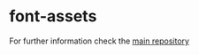 # font-assets

For further information check the [main repository](https://github.com/enhavo/enhavo)